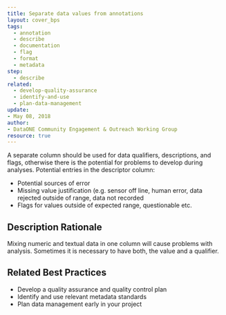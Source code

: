 ```yaml
---
title: Separate data values from annotations
layout: cover_bps
tags:
  - annotation
  - describe
  - documentation
  - flag
  - format
  - metadata
step:
  - describe
related:
  - develop-quality-assurance
  - identify-and-use
  - plan-data-management
update:
- May 08, 2018
author:
- DataONE Community Engagement & Outreach Working Group
resource: true
---
```



A separate column should be used for data qualifiers, descriptions, and flags, otherwise there is the potential for problems to develop during analyses. Potential entries in the descriptor column:

- Potential sources of error
- Missing value justification (e.g. sensor off line, human error, data rejected outside of range, data not recorded
- Flags for values outside of expected range, questionable etc.

## Description Rationale
Mixing numeric and textual data in one column will cause problems with analysis. Sometimes it is necessary to have both, the value and a qualifier.

## Related Best Practices
- Develop a quality assurance and quality control plan
- Identify and use relevant metadata standards
- Plan data management early in your project
